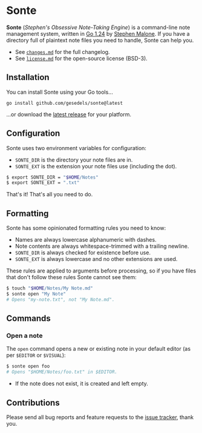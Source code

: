 # Sonte

**Sonte** (*Stephen's Obsessive Note-Taking Engine*) is a command-line note management system, written in [Go 1.24][go] by [Stephen Malone][sm]. If you have a directory full of plaintext note files you need to handle, Sonte can help you.

- See [`changes.md`][ch] for the full changelog.
- See [`license.md`][li] for the open-source license (BSD-3).

## Installation

You can install Sonte using your Go tools...

```
go install github.com/gesedels/sonte@latest
```

...or download the [latest release][lr] for your platform.

## Configuration

Sonte uses two environment variables for configuration:

- `SONTE_DIR` is the directory your note files are in.
- `SONTE_EXT` is the extension your note files use (including the dot).

```bash
$ export SONTE_DIR = "$HOME/Notes"
$ export SONTE_EXT = ".txt"
```

That's it! That's all you need to do.

## Formatting 

Sonte has some opinionated formatting rules you need to know:

- Names are always lowercase alphanumeric with dashes.
- Note contents are always whitespace-trimmed with a trailing newline.
- `SONTE_DIR` is always checked for existence before use.
- `SONTE_EXT` is always lowercase and no other extensions are used.

These rules are applied to arguments before processing, so if you have files that don't follow these rules Sonte cannot see them:

```bash
$ touch "$HOME/Notes/My Note.md"
$ sonte open "My Note"
# Opens "my-note.txt", not "My Note.md".
```

## Commands

### Open a note

The `open` command opens a new or existing note in your default editor (as per `$EDITOR` or `$VISUAL`):

```bash
$ sonte open foo
# Opens "$HOME/Notes/foo.txt" in $EDITOR.
```

- If the note does not exist, it is created and left empty.

## Contributions

Please send all bug reports and feature requests to the [issue tracker][it], thank you.

[ch]: https://github.com/gesedels/sonte/blob/main/changes.md
[li]: https://github.com/gesedels/sonte/blob/main/license.md
[go]: https://go.dev/doc/go1.24
[it]: https://github.com/gesedels/sonte/issues
[lr]: https://github.com/gesedels/sonte/releases/latest
[sm]: https://github.com/gesedels
